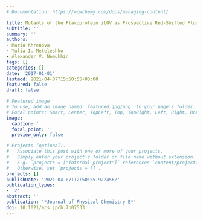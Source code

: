 ```yaml
---
# Documentation: https://wowchemy.com/docs/managing-content/

title: Mutants of the Flavoprotein iLOV as Prospective Red-Shifted Fluorescent Markers
subtitle: ''
summary: ''
authors:
- Maria Khrenova
- Yulia I. Meteleshko
- Alexander V. Nemukhin
tags: []
categories: []
date: '2017-01-01'
lastmod: 2021-04-07T15:50:55+03:00
featured: false
draft: false

# Featured image
# To use, add an image named `featured.jpg/png` to your page's folder.
# Focal points: Smart, Center, TopLeft, Top, TopRight, Left, Right, BottomLeft, Bottom, BottomRight.
image:
  caption: ''
  focal_point: ''
  preview_only: false

# Projects (optional).
#   Associate this post with one or more of your projects.
#   Simply enter your project's folder or file name without extension.
#   E.g. `projects = ["internal-project"]` references `content/project/deep-learning/index.md`.
#   Otherwise, set `projects = []`.
projects: []
publishDate: '2021-04-07T12:50:55.922456Z'
publication_types:
- '2'
abstract: ''
publication: '*Journal of Physical Chemistry B*'
doi: 10.1021/acs.jpcb.7b07533
---
```

